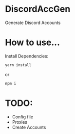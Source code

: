 # DiscordAccGen
Generate Discord Accounts

# How to use...

Install Dependencies:
```sh
yarn install
```
or
```sh
npm i
```

# TODO:
- Config file
- Proxies
- Create Accounts